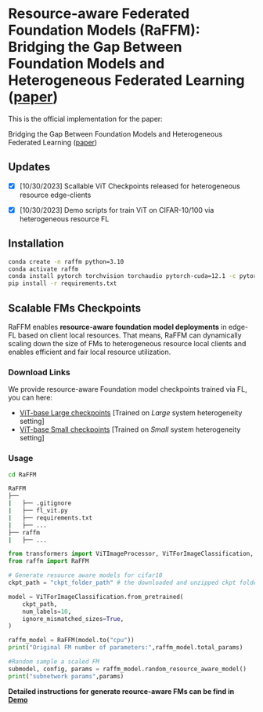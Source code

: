 # Resource-aware Federated Foundation Models (RaFFM): Bridging the Gap Between Foundation Models and Heterogeneous Federated Learning ([paper](https://arxiv.org/pdf/2310.00247.pdf))

This is the official implementation for the paper: 

Bridging the Gap Between Foundation Models and Heterogeneous Federated Learning ([paper](https://arxiv.org/pdf/2310.00247.pdf))

## Updates

- [x] [10/30/2023] Scallable ViT Checkpoints released for heterogeneous resource edge-clients
- [x] [10/30/2023] Demo scripts for train ViT on CIFAR-10/100 via heterogeneous resource FL


## Installation

```bash
conda create -n raffm python=3.10
conda activate raffm
conda install pytorch torchvision torchaudio pytorch-cuda=12.1 -c pytorch -c nvidia
pip install -r requirements.txt
```

##  Scalable FMs Checkpoints

RaFFM enables **resource-aware foundation model deployments** in edge-FL based on client local resources. That means, RaFFM can dynamically scaling down the size of FMs to heterogeneous resource local clients and enables efficient and fair local resource utilization.

### Download Links
We provide resource-aware Foundation model checkpoints trained via FL, you can here:

- [ViT-base Large checkpoints]() [Trained on *Large*  system heterogeneity setting]
- [ViT-base Small checkpoints]() [Trained on *Small*  system heterogeneity setting]

### Usage
```bash
cd RaFFM

RaFFM
├── 
|   ├── .gitignore
|   ├── fl_vit.py
|   ├── requirements.txt
|   ├── ...
├── raffm
|   ├── ...

```


```python
from transformers import ViTImageProcessor, ViTForImageClassification, TrainingArguments, Trainer
from raffm import RaFFM

# Generate resource aware models for cifar10
ckpt_path = "ckpt_folder_path" # the downloaded and unzipped ckpt folder path 

model = ViTForImageClassification.from_pretrained(
    ckpt_path,
    num_labels=10,
    ignore_mismatched_sizes=True,
)

raffm_model = RaFFM(model.to("cpu"))
print("Original FM number of parameters:",raffm_model.total_params)

#Random sample a scaled FM
submodel, config, params = raffm_model.random_resource_aware_model()
print("subnetwork params",params)
```


**Detailed instructions for generate reource-aware FMs can be find in [Demo](./fm_scaling.ipynb)**



